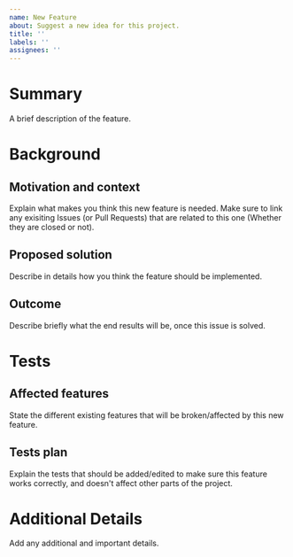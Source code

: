 ```yaml
---
name: New Feature
about: Suggest a new idea for this project.
title: ''
labels: ''
assignees: ''
---
```


<!--
Have you read GDG Algiers' [Code of Conduct?](https://github.com/GDGAlgiers/.github/CODE_OF_CONDUCT.md) By filing an Issue, you are expected to comply with it, including treating everyone with respect.
--> 

# Summary
A brief description of the feature. 

# Background

## Motivation and context
Explain what makes you think this new feature is needed. Make sure to link any exisiting Issues (or Pull Requests) that are related to this one (Whether they are closed or not).

## Proposed solution
Describe in details how you think the feature should be implemented.

## Outcome 
Describe briefly what the end results will be, once this issue is solved. 

# Tests
## Affected features
State the different existing features that will be broken/affected by this new feature.

## Tests plan
Explain the tests that should be added/edited to make sure this feature works correctly, and doesn't affect other parts of the project. 

# Additional Details
Add any additional and important details.
